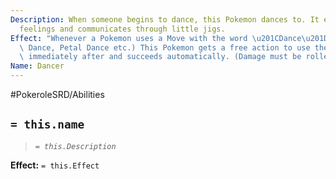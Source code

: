 ```yaml
---
Description: When someone begins to dance, this Pokemon dances to. It expresses its
  feelings and communicates through little jigs.
Effect: "Whenever a Pokemon uses a Move with the word \u201CDance\u201D (i.e. Dragon\
  \ Dance, Petal Dance etc.) This Pokemon gets a free action to use the same Move\
  \ immediately after and succeeds automatically. (Damage must be rolled)"
Name: Dancer
---
```


#PokeroleSRD/Abilities

## `= this.name`

> *`= this.Description`*

**Effect:** `= this.Effect`